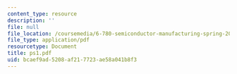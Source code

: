 ```yaml
---
content_type: resource
description: ''
file: null
file_location: /coursemedia/6-780-semiconductor-manufacturing-spring-2003/bcaef9ad5208af217723ae58a041b8f3_ps1.pdf
file_type: application/pdf
resourcetype: Document
title: ps1.pdf
uid: bcaef9ad-5208-af21-7723-ae58a041b8f3
---
```

